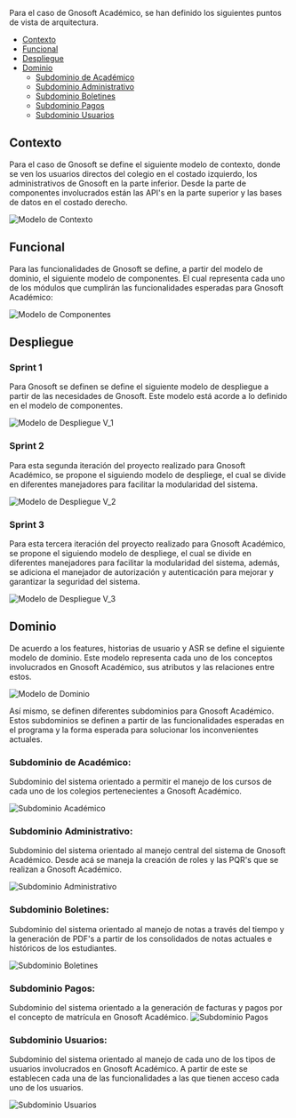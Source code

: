 Para el caso de Gnosoft Académico, se han definido los siguientes puntos de vista de arquitectura.

 * [Contexto](#contexto)
 * [Funcional](#funcional)
 * [Despliegue](#despliegue)
 * [Dominio](#dominio)
    * [Subdominio de Académico](#Subdominio-de-Académico)
    * [Subdominio Administrativo](#Subdominio-Administrativo)
    * [Subdominio Boletines](#Subdominio-Boletines)
    * [Subdominio Pagos](#Subdominio-Pagos)
    * [Subdominio Usuarios](#Subdominio-Usuarios)

## Contexto

   Para el caso de Gnosoft se define el siguiente modelo de contexto, donde se ven los usuarios directos del colegio en el costado izquierdo, los 
   administrativos de Gnosoft en la parte inferior. Desde la parte de componentes involucrados están las API's en la parte superior y las bases de datos 
   en el costado derecho.

   ![Modelo de Contexto](https://cdn.discordapp.com/attachments/770159999967821835/812196889323503657/Modelo_de_Contexto.jpeg)

## Funcional

   Para las funcionalidades de Gnosoft se define, a partir del modelo de dominio, el siguiente modelo de componentes. El cual representa cada uno de los 
   módulos que cumplirán las funcionalidades esperadas para Gnosoft Académico:

  ![Modelo de Componentes](https://cdn.discordapp.com/attachments/770159999967821835/812205860562141204/Modelo_de_Componentes.jpeg)

## Despliegue

   ### Sprint 1
   Para Gnosoft se definen se define el siguiente modelo de despliegue a partir de las necesidades de Gnosoft. Este modelo está acorde a lo definido en 
   el modelo de componentes.

  ![Modelo de Despliegue V_1](https://cdn.discordapp.com/attachments/770159999967821835/812206602391257109/Modelo_de_Despliegue.jpeg)
  
  ### Sprint 2 
   Para esta segunda iteración del proyecto realizado para Gnosoft Académico, se propone el siguiendo modelo de despliege, el cual se divide en diferentes manejadores para        facilitar la modularidad del sistema.
   
   ![Modelo de Despliegue V_2](https://cdn.discordapp.com/attachments/819466978774876174/830033429487812678/Modelo_de_Despliegue_4.0.png)
   
   ### Sprint 3 
   Para esta tercera iteración del proyecto realizado para Gnosoft Académico, se propone el siguiendo modelo de despliege, el cual se divide en diferentes manejadores para        facilitar la modularidad del sistema, además, se adiciona el manejador de autorización y autenticación para mejorar y garantizar la seguridad del sistema.
   
   ![Modelo de Despliegue V_3](https://discord.com/channels/817546975367921665/839731469060276235/842767017391292466)
   
## Dominio

  De acuerdo a los features, historias de usuario y ASR se define el siguiente modelo de dominio. Este modelo representa cada uno de los conceptos 
  involucrados en Gnosoft Académico, sus atributos y las relaciones entre estos.

  ![Modelo de Dominio](https://cdn.discordapp.com/attachments/770159999967821835/812199294818975754/Modelo_de_Dominio.jpeg)

  Así mismo, se definen diferentes subdominios para Gnosoft Académico. Estos subdominios se definen a partir de las funcionalidades esperadas en el 
  programa y la forma esperada para solucionar los inconvenientes actuales.

### Subdominio de Académico: 
Subdominio del sistema orientado a permitir el manejo de los cursos de cada uno de los colegios pertenecientes a Gnosoft Académico.

![Subdominio Académico](https://cdn.discordapp.com/attachments/770159999967821835/812200553475080212/Subdominio_Academico.jpeg)

### Subdominio Administrativo: 

 Subdominio del sistema orientado al manejo central del sistema de Gnosoft Académico. Desde acá se maneja la creación de roles y las PQR's que se 
 realizan a Gnosoft Académico.

![Subdominio Administrativo](https://cdn.discordapp.com/attachments/770159999967821835/812201508908564510/Subdominio_Administrativo.jpeg)

### Subdominio Boletines:

 Subdominio del sistema orientado al manejo de notas a través del tiempo y la generación de PDF's a partir de los consolidados de notas actuales e 
 históricos de los estudiantes.

![Subdominio Boletines](https://cdn.discordapp.com/attachments/770159999967821835/812202102750576650/Subdominio_Boletines.jpeg)

### Subdominio Pagos:

 Subdominio del sistema orientado a la generación de facturas y pagos por el concepto de matrícula en Gnosoft Académico.
![Subdominio Pagos](https://cdn.discordapp.com/attachments/770159999967821835/812202573338771486/Subdominio_Pagos.jpeg)

### Subdominio Usuarios:

  Subdominio del sistema orientado al manejo de cada uno de los tipos de usuarios involucrados en Gnosoft Académico. A partir de este se establecen cada 
  una de las funcionalidades a las que tienen acceso cada uno de los usuarios.

![Subdominio Usuarios](https://cdn.discordapp.com/attachments/770159999967821835/812203362241609758/Subdominio_Usuarios.jpeg)
